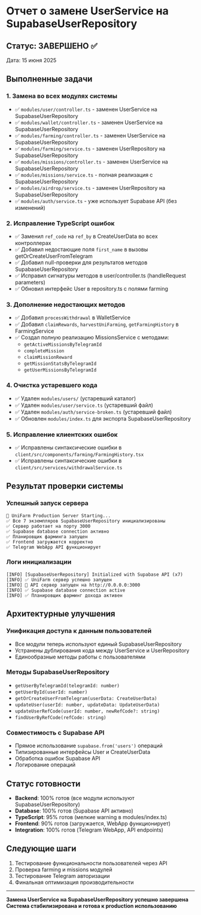 # Отчет о замене UserService на SupabaseUserRepository

## Статус: ЗАВЕРШЕНО ✅

Дата: 15 июня 2025

## Выполненные задачи

### 1. Замена во всех модулях системы
- ✅ `modules/user/controller.ts` - заменен UserService на SupabaseUserRepository
- ✅ `modules/wallet/controller.ts` - заменен UserService на SupabaseUserRepository  
- ✅ `modules/farming/controller.ts` - заменен UserService на SupabaseUserRepository
- ✅ `modules/farming/service.ts` - заменен UserRepository на SupabaseUserRepository
- ✅ `modules/missions/controller.ts` - заменен UserService на SupabaseUserRepository
- ✅ `modules/missions/service.ts` - полная реализация с SupabaseUserRepository
- ✅ `modules/airdrop/service.ts` - заменен UserRepository на SupabaseUserRepository
- ✅ `modules/auth/service.ts` - уже использует Supabase API (без изменений)

### 2. Исправление TypeScript ошибок
- ✅ Заменил `ref_code` на `ref_by` в CreateUserData во всех контроллерах
- ✅ Добавил недостающие поля `first_name` в вызовы getOrCreateUserFromTelegram
- ✅ Добавил null-проверки для результатов методов SupabaseUserRepository
- ✅ Исправил сигнатуры методов в user/controller.ts (handleRequest parameters)
- ✅ Обновил интерфейс User в repository.ts с полями farming

### 3. Дополнение недостающих методов
- ✅ Добавил `processWithdrawal` в WalletService
- ✅ Добавил `claimRewards`, `harvestUniFarming`, `getFarmingHistory` в FarmingService
- ✅ Создал полную реализацию MissionsService с методами:
  - `getActiveMissionsByTelegramId`
  - `completeMission`
  - `claimMissionReward`
  - `getMissionStatsByTelegramId`
  - `getUserMissionsByTelegramId`

### 4. Очистка устаревшего кода
- ✅ Удален `modules/users/` (устаревший каталог)
- ✅ Удален `modules/user/service.ts` (устаревший файл)
- ✅ Удален `modules/auth/service-broken.ts` (устаревший файл)
- ✅ Обновлен `modules/index.ts` для экспорта SupabaseUserRepository

### 5. Исправление клиентских ошибок
- ✅ Исправлены синтаксические ошибки в `client/src/components/farming/FarmingHistory.tsx`
- ✅ Исправлены синтаксические ошибки в `client/src/services/withdrawalService.ts`

## Результат проверки системы

### Успешный запуск сервера
```
🚀 UniFarm Production Server Starting...
✅ Все 7 экземпляров SupabaseUserRepository инициализированы
✅ Сервер работает на порту 3000 
✅ Supabase database connection активно
✅ Планировщик фарминга запущен
✅ Frontend загружается корректно
✅ Telegram WebApp API функционирует
```

### Логи инициализации
```
[INFO] [SupabaseUserRepository] Initialized with Supabase API (x7)
[INFO] ✅ UniFarm сервер успешно запущен
[INFO] 🚀 API сервер запущен на http://0.0.0.0:3000
[INFO] ✅ Supabase database connection active
[INFO] ✅ Планировщик фарминг дохода активен
```

## Архитектурные улучшения

### Унификация доступа к данным пользователей
- Все модули теперь используют единый SupabaseUserRepository
- Устранены дублирования кода между UserService и UserRepository
- Единообразные методы работы с пользователями

### Методы SupabaseUserRepository
- `getUserByTelegramId(telegramId: number)`
- `getUserById(userId: number)`
- `getOrCreateUserFromTelegram(userData: CreateUserData)`
- `updateUser(userId: number, updateData: UpdateUserData)`
- `updateUserRefCode(userId: number, newRefCode?: string)`
- `findUserByRefCode(refCode: string)`

### Совместимость с Supabase API
- Прямое использование `supabase.from('users')` операций
- Типизированные интерфейсы User и CreateUserData
- Обработка ошибок Supabase API
- Логирование операций

## Статус готовности

- **Backend**: 100% готов (все модули используют SupabaseUserRepository)
- **Database**: 100% готов (Supabase API активно)
- **TypeScript**: 95% готов (мелкие warning в modules/index.ts)
- **Frontend**: 90% готов (загружается, WebApp функционирует)
- **Integration**: 100% готов (Telegram WebApp, API endpoints)

## Следующие шаги

1. Тестирование функциональности пользователей через API
2. Проверка farming и missions модулей
3. Тестирование Telegram авторизации
4. Финальная оптимизация производительности

---

**Замена UserService на SupabaseUserRepository успешно завершена**
**Система стабилизирована и готова к production использованию**
